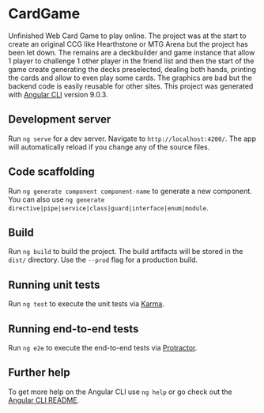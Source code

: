 # CardGame

Unfinished Web Card Game to play online. The project was at the start to create an original CCG like Hearthstone or MTG Arena but the project has been  let down. The remains are a deckbuilder and game instance that allow 1 player to challenge 1 other player in the friend list and then the start of the game create generating the decks preselected, dealing both hands, printing the cards and allow to even play some cards.
The graphics are bad but the backend code is easily reusable for other sites.
This project was generated with [Angular CLI](https://github.com/angular/angular-cli) version 9.0.3.

## Development server

Run `ng serve` for a dev server. Navigate to `http://localhost:4200/`. The app will automatically reload if you change any of the source files.

## Code scaffolding

Run `ng generate component component-name` to generate a new component. You can also use `ng generate directive|pipe|service|class|guard|interface|enum|module`.

## Build

Run `ng build` to build the project. The build artifacts will be stored in the `dist/` directory. Use the `--prod` flag for a production build.

## Running unit tests

Run `ng test` to execute the unit tests via [Karma](https://karma-runner.github.io).

## Running end-to-end tests

Run `ng e2e` to execute the end-to-end tests via [Protractor](http://www.protractortest.org/).

## Further help

To get more help on the Angular CLI use `ng help` or go check out the [Angular CLI README](https://github.com/angular/angular-cli/blob/master/README.md).


